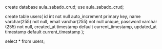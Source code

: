 create database aula_sabado_crud; 
use aula_sabado_crud;

create table users(
	id int not null auto_increment primary key, 
	name varchar(255) not null,
	email varchar(255) not null unique,
	password varchar (255) not null,
	created_at timestamp default current_timestamp,
	updated_at timestamp default current_timestamp
);

select * from users;
